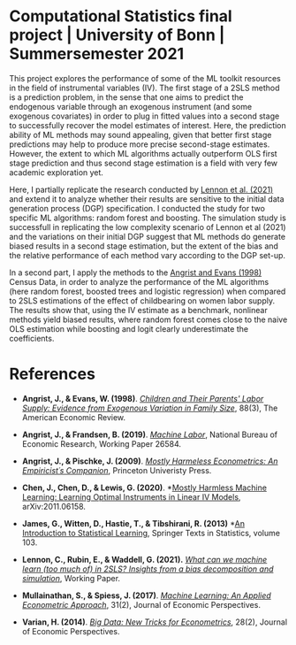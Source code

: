 # Computational Statistics final project | University of Bonn | Summersemester 2021 

This project explores the performance of some of the ML toolkit resources in the field of instrumental variables (IV). The first stage of a 2SLS method is a prediction problem, in the sense that one aims to predict the endogenous variable  through an exogenous instrument (and some exogenous covariates) in order to plug in fitted values into a second stage to successfully recover the model estimates of interest. Here, the prediction ability of ML methods may sound appealing, given that  better first stage predictions may help to produce more precise second-stage estimates. However, the extent to which ML algorithms actually outperform OLS first stage prediction and thus second stage estimation is a field with very few academic exploration yet.

Here, I partially replicate the research conducted by [Lennon et al. (2021)](https://scholar.google.com/citations?view_op=view_citation&hl=en&user=EbWudV0AAAAJ&alert_preview_top_rm=2&citation_for_view=EbWudV0AAAAJ:ufrVoPGSRksC) and extend it to analyze whether their results are sensitive to the initial data generation process (DGP) specification.  I conducted the study for two specific ML algorithms: random forest and boosting. The simulation study is successfull in replicating the low complexity scenario of Lennon et al (2021) and the variations on their initial DGP suggest that ML methods do generate biased results in a second stage estimation, but the extent of the bias and the relative performance of each method vary according to the DGP set-up.

In a second part, I apply the methods to the [Angrist and Evans (1998)](https://www.jstor.org/stable/116844) Census Data, in order to analyze the performance of the ML algorithms (here random forest, boosted trees and logistic regression) when compared to 2SLS estimations of the effect of childbearing on women labor supply. The results show that, using the IV estimate as a benchmark, nonlinear methods yield biased results, where random forest comes close to the naive OLS estimation while boosting and logit clearly underestimate the coefficients.

# References <a class="anchor" id="ref"></a>

* **Angrist, J., & Evans, W. (1998)**. *[Children and Their Parents' Labor Supply: Evidence from Exogenous Variation in Family Size](https://www.jstor.org/stable/116844)*, 88(3), The American Economic Review.

* **Angrist, J., & Frandsen, B. (2019)**. *[Machine Labor](https://www.nber.org/papers/w26584)*, National Bureau of Economic Research, Working Paper 26584.

* **Angrist, J., & Pischke, J. (2009)**. *[Mostly Harmeless Econometrics: An Empiricist´s Companion](https://www.mostlyharmlesseconometrics.com/)*, Princeton Univeristy Press.

* **Chen, J., Chen, D., & Lewis, G. (2020)**. *[Mostly Harmless Machine Learning: Learning Optimal Instruments in Linear IV Models](https://arxiv.org/abs/2011.06158), 	arXiv:2011.06158.

* **James, G., Witten, D., Hastie, T., & Tibshirani, R. (2013)** *[An Introduction to Statistical Learning](https://link.springer.com/book/10.1007/978-1-4614-7138-7), Springer Texts in Statistics, volume 103.

* **Lennon, C., Rubin, E., & Waddell, G. (2021).** *[What can we machine learn (too much of) in 2SLS?
Insights from a bias decomposition and simulation](https://scholar.google.com/citations?view_op=view_citation&hl=en&user=EbWudV0AAAAJ&alert_preview_top_rm=2&citation_for_view=EbWudV0AAAAJ:ufrVoPGSRksC)*, Working Paper.

* **Mullainathan, S., & Spiess, J. (2017)**. *[Machine Learning: An Applied Econometric Approach](https://www.aeaweb.org/articles?id=10.1257/jep.31.2.87)*, 31(2), Journal of Economic Perspectives.

* **Varian, H. (2014)**. *[Big Data: New Tricks for Econometrics](https://www.aeaweb.org/articles?id=10.1257/jep.28.2.3)*, 28(2), Journal of Economic Perspectives.
